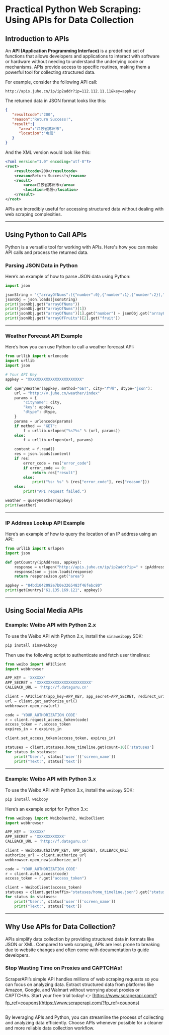 
# Practical Python Web Scraping: Using APIs for Data Collection

## Introduction to APIs

An **API (Application Programming Interface)** is a predefined set of functions that allows developers and applications to interact with software or hardware without needing to understand the underlying code or mechanisms. APIs provide access to specific routines, making them a powerful tool for collecting structured data.

For example, consider the following API call:

```
http://apis.juhe.cn/ip/ip2addr?ip=112.112.11.11&key=appkey
```

The returned data in JSON format looks like this:

```json
{
   "resultcode":"200",
   "reason":"Return Success!",
   "result":{
      "area":"江苏省苏州市",
      "location":"电信"
   }
}
```

And the XML version would look like this:

```xml
<?xml version="1.0" encoding="utf-8"?> 
<root>
    <resultcode>200</resultcode> 
    <reason>Return Success!</reason> 
    <result>
        <area>江苏省苏州市</area> 
        <location>电信</location> 
    </result>
</root>
```

APIs are incredibly useful for accessing structured data without dealing with web scraping complexities.

---

## Using Python to Call APIs

Python is a versatile tool for working with APIs. Here's how you can make API calls and process the returned data.

### Parsing JSON Data in Python

Here’s an example of how to parse JSON data using Python:

```python
import json

jsonString = '{"arrayOfNums":[{"number":0},{"number":1},{"number":2}],"arrayOfFruits":[{"fruit":"apple"},{"fruit":"banana"},{"fruit":"pear"}]}'
jsonObj = json.loads(jsonString)
print(jsonObj.get("arrayOfNums"))
print(jsonObj.get("arrayOfNums")[1])
print(jsonObj.get("arrayOfNums")[1].get("number") + jsonObj.get("arrayOfNums")[2].get("number"))
print(jsonObj.get("arrayOfFruits")[2].get("fruit"))
```

---

### Weather Forecast API Example

Here’s how you can use Python to call a weather forecast API:

```python
from urllib import urlencode
import urllib
import json

# Your API Key
appkey = "XXXXXXXXXXXXXXXXXXXXXXXX"

def queryWeather(appkey, method="GET", city="广州", dtype="json"):
    url = "http://v.juhe.cn/weather/index"
    params = {
        "cityname": city,
        "key": appkey,
        "dtype": dtype,
    }
    params = urlencode(params)
    if method == "GET":
        f = urllib.urlopen("%s?%s" % (url, params))
    else:
        f = urllib.urlopen(url, params)

    content = f.read()
    res = json.loads(content)
    if res:
        error_code = res["error_code"]
        if error_code == 0:
            return res["result"]
        else:
            print("%s: %s" % (res["error_code"], res["reason"]))
    else:
        print("API request failed.")

weather = queryWeather(appkey)
print(weather)
```

---

### IP Address Lookup API Example

Here’s an example of how to query the location of an IP address using an API:

```python
from urllib import urlopen
import json

def getCountry(ipAddress, appkey):
    response = urlopen("http://apis.juhe.cn/ip/ip2addr?ip=" + ipAddress + "&key=" + appkey).read().decode('utf-8')
    responseJson = json.loads(response)
    return responseJson.get("area")

appkey = "84bd1042092e7b0e3265483f46febc80"
print(getCountry("61.135.169.121", appkey))
```

---

## Using Social Media APIs

### Example: Weibo API with Python 2.x

To use the Weibo API with Python 2.x, install the `sinaweibopy` SDK:

```bash
pip install sinaweibopy
```

Then use the following script to authenticate and fetch user timelines:

```python
from weibo import APIClient
import webbrowser

APP_KEY = 'XXXXXX'
APP_SECRET = 'XXXXXXXXXXXXXXXXXXXXXXXX'
CALLBACK_URL = 'http://f.dataguru.cn'

client = APIClient(app_key=APP_KEY, app_secret=APP_SECRET, redirect_uri=CALLBACK_URL)
url = client.get_authorize_url()
webbrowser.open_new(url)

code = 'YOUR_AUTHORIZATION_CODE'
r = client.request_access_token(code)
access_token = r.access_token
expires_in = r.expires_in

client.set_access_token(access_token, expires_in)

statuses = client.statuses.home_timeline.get(count=10)['statuses']
for status in statuses:
    print("User:", status['user']['screen_name'])
    print("Text:", status['text'])
```

---

### Example: Weibo API with Python 3.x

To use the Weibo API with Python 3.x, install the `weibopy` SDK:

```bash
pip install weibopy
```

Here’s an example script for Python 3.x:

```python
from weibopy import WeiboOauth2, WeiboClient
import webbrowser

APP_KEY = 'XXXXXX'
APP_SECRET = 'XXXXXXXXXXXX'
CALLBACK_URL = 'http://f.dataguru.cn'

client = WeiboOauth2(APP_KEY, APP_SECRET, CALLBACK_URL)
authorize_url = client.authorize_url
webbrowser.open_new(authorize_url)

code = 'YOUR_AUTHORIZATION_CODE'
r = client.auth_access(code)
access_token = r.get("access_token")

client = WeiboClient(access_token)
statuses = client.get(suffix="statuses/home_timeline.json").get("statuses")
for status in statuses:
    print("User:", status['user']['screen_name'])
    print("Text:", status['text'])
```

---

## Why Use APIs for Data Collection?

APIs simplify data collection by providing structured data in formats like JSON or XML. Compared to web scraping, APIs are less prone to breaking due to website changes and often come with documentation to guide developers.

### Stop Wasting Time on Proxies and CAPTCHAs!

ScraperAPI’s simple API handles millions of web scraping requests so you can focus on analyzing data. Extract structured data from platforms like Amazon, Google, and Walmart without worrying about proxies or CAPTCHAs. Start your free trial today! 👉 [https://www.scraperapi.com/?fp_ref=coupons](https://www.scraperapi.com/?fp_ref=coupons)

---

By leveraging APIs and Python, you can streamline the process of collecting and analyzing data efficiently. Choose APIs whenever possible for a cleaner and more reliable data collection workflow.
